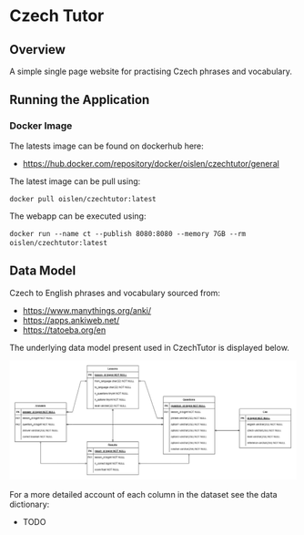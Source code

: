 # Czech Tutor

## Overview

A simple single page website for practising Czech phrases and vocabulary.

## Running the Application

### Docker Image

The latests image can be found on dockerhub here:
* https://hub.docker.com/repository/docker/oislen/czechtutor/general

The latest image can be pull using:

```
docker pull oislen/czechtutor:latest
```

The webapp can be executed using:

```
docker run --name ct --publish 8080:8080 --memory 7GB --rm oislen/czechtutor:latest
```

## Data Model

Czech to English phrases and vocabulary sourced from:

* https://www.manythings.org/anki/
* https://apps.ankiweb.net/
* https://tatoeba.org/en

The underlying data model present used in CzechTutor is displayed below. 

![Entity Relationship Diagram](doc/ER.jpg)

For a more detailed account of each column in the dataset see the data dictionary:

* TODO